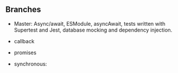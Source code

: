 ## Branches

* Master: Async/await, ESModule, asyncAwait, tests written with Supertest and Jest, database mocking and dependency injection.

* callback

* promises

* synchronous: 
